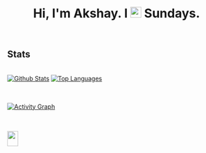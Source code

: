 <h1 align="center">Hi, I'm Akshay. I <img width="25px" height="25px" src="https://user-images.githubusercontent.com/30142553/128421216-7fdd16fb-7730-4297-ada2-62f3102d2e42.gif"> Sundays.</h1>

<br/>

## Stats

  <br/>
    <a href="https://github.com/BhardwajAkshay/github-readme-stats"><img alt="Github Stats" src="https://github-readme-stats.vercel.app/api?username=BhardwajAkshay&&show_icons=true&title_color=ffffff&icon_color=bb2acf&text_color=daf7dc&bg_color=151515" /></a>
    <a href="https://github.com/BhardwajAkshay/github-readme-stats"><img alt="Top Languages" src="https://github-readme-stats.vercel.app/api/top-langs/?username=BhardwajAkshay&langs_count=8&count_private=true&layout=compact&theme=react&hide_border=true&bg_color=151515&title_color=ffffff" /></a>
  <br/>

<br/>
<br/>

<a href="https://github.com/BhardwajAkshay/github-readme-activity-graph"><img alt="Activity Graph" src="https://activity-graph.herokuapp.com/graph?username=BhardwajAkshay&bg_color=151515&color=ffffff&line=ffffff&point=FFFFFF&hide_border=true" /></a>

<br/>
<br/>

<img width="25px" height="35px" src="https://user-images.githubusercontent.com/30142553/128421059-a7e10663-e2d3-4032-995d-c3cf3799bbab.gif"> 
